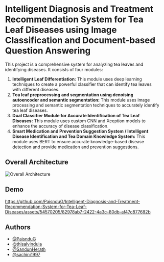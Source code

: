 
# Intelligent Diagnosis and Treatment Recommendation System for Tea Leaf Diseases using Image Classification and Document-based Question Answering


This project is a comprehensive system for analyzing tea leaves and identifying diseases. It consists of four modules:

1. **Intelligent Leaf Differentiation:** This module uses deep learning techniques to create a powerful classifier that can identify tea leaves with different diseases.
2. **Tea leaf preprocessing and segmentation using denoising autoencoder and semantic segmentation:** This module uses image processing and semantic segmentation techniques to accurately identify tea leaf diseases.
3. **Dual Classifier Module for Accurate Identification of Tea Leaf Diseases:** This module uses custom CNN and Xception models to enhance the accuracy of disease classification.
4. **Smart Medication and Prevention Suggestion System / Intelligent Disease Identification and Tea Domain Knowledge System:** This module uses BERT to ensure accurate knowledge-based disease detection and provide medication and prevention suggestions.

## Overall Architecture

![Overall Architecture](https://github.com/PaisnduG/Intelligent-Diagnosis-and-Treatment-Recommendation-System-for-Tea-Leaf-Diseases/assets/54570205/38387104-52c9-47d9-9824-a81aa44b05ff)


## Demo

https://github.com/PaisnduG/Intelligent-Diagnosis-and-Treatment-Recommendation-System-for-Tea-Leaf-Diseases/assets/54570205/82978ab7-2422-4a3c-80db-af47c877682b

## Authors

- [@PaisnduG](https://github.com/PaisnduG)
- [@thisalvindula](https://github.com/thisalvindula)
- [@SandunHerath](https://github.com/SandunHerath)
- [@sachini1997](https://github.com/sachini1997)

